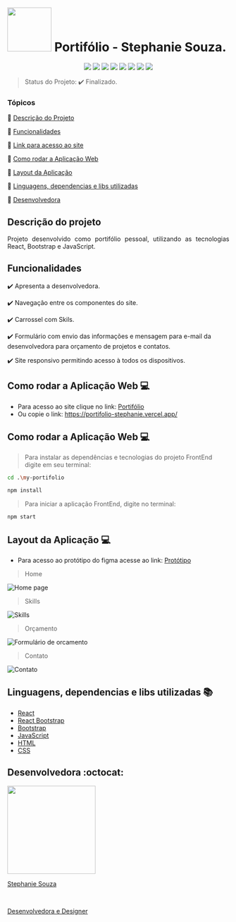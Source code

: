 <h1 aling="center">
<img src="https://github.com/user-attachments/assets/939c45ef-44cf-4a5a-9e3a-ac86b48c8802" width=100>  Portifólio - Stephanie Souza.</h1>

<p align="center">
  <img src="https://img.shields.io/static/v1?label=React&message=framework&color=blue&style=for-the-badge&logo=React"/>
  <img src="http://img.shields.io/static/v1?label=License&message=MIT&color=green&style=for-the-badge"/>
  <img src="http://img.shields.io/static/v1?label=JavaScript&message=linguage&color=yellow&style=for-the-badge&logo=JavaScript"/>
  <img src="http://img.shields.io/static/v1?label=HTML&message=5&color=red&style=for-the-badge&logo=HTML5"/>
  <img src="http://img.shields.io/static/v1?label=CSS&message=3&color=blue&style=for-the-badge&logo=CSS3"/>
  <img src="http://img.shields.io/static/v1?label=Bootstrap&message=Framework&color=blue&style=for-the-badge&logo=Bootstrap"/>
  <img src="http://img.shields.io/static/v1?label=ReactBootstrap&message=Framework&color=purple&style=for-the-badge&logo=ReactBootstrap"/>
  <img src="http://img.shields.io/static/v1?label=STATUS&message=Finalizado&color=green&style=for-the-badge"/>
</p>

> Status do Projeto: ✔️ Finalizado.

### Tópicos 

:small_blue_diamond: [Descrição do Projeto](#descrição-do-projeto)

:small_blue_diamond: [Funcionalidades](#funcionalidades)

:small_blue_diamond: [Link para acesso ao site](#como-rodar-a-aplicação-web-computer)

:small_blue_diamond: [Como rodar a Aplicação Web](#como-rodar-a-aplicação-web-computer-1)

:small_blue_diamond: [Layout da Aplicação](#layout-da-aplicação-computer)

:small_blue_diamond: [Linguagens, dependencias e libs utilizadas](#linguagens-dependencias-e-libs-utilizadas-books)

:small_blue_diamond: [Desenvolvedora](#desenvolvedora-octocat)

## Descrição do projeto 

<p align="justify">
Projeto desenvolvido como portifólio pessoal, utilizando as tecnologias React, Bootstrap e JavaScript.
</p>
<p></p>

## Funcionalidades

:heavy_check_mark: Apresenta a desenvolvedora. 

:heavy_check_mark: Navegação entre os componentes do site.

:heavy_check_mark: Carrossel com Skils.

:heavy_check_mark: Formulário com envio das informações e mensagem para e-mail da desenvolvedora para orçamento de projetos e contatos.

:heavy_check_mark: Site responsivo permitindo acesso à todos os dispositivos.
<p></p>

## Como rodar a Aplicação Web :computer:
- Para acesso ao site clique no link: [Portifólio](https://portifolio-stephanie.vercel.app/)
- Ou copie o link: https://portifolio-stephanie.vercel.app/
 <p></p>
  
## Como rodar a Aplicação Web :computer:
> Para instalar as dependências e tecnologias do projeto FrontEnd digite em seu terminal:
```sh
cd .\my-portifolio
```
```sh
npm install
```
> Para iniciar a aplicação FrontEnd, digite no terminal:
```sh
npm start
```
<p></p>

## Layout da Aplicação :computer:
- Para acesso ao protótipo do figma acesse ao link: [Protótipo](https://www.figma.com/proto/OFgi3sqo0o5e153qjp8WjN/Portif%C3%B3lio-Stephanie-Souza?node-id=35-633&starting-point-node-id=35%3A633)

> Home
<img src="https://github.com/user-attachments/assets/39b6bc4d-8454-497d-9802-3bd2b84442c1" alt="Home page"/>

> Skills
<img src="https://github.com/user-attachments/assets/25e8ede3-466c-4964-9077-6a8d533b2025" alt="Skills"/>

> Orçamento
<img src="https://github.com/user-attachments/assets/d29233c2-fca4-483c-9569-732690d31d22" alt="Formulário de orcamento"/>

> Contato
<img src="https://github.com/user-attachments/assets/8b9ee2f5-1ead-4c7a-bbe9-ffd27c22d78d" alt="Contato"/>

<p></p>

## Linguagens, dependencias e libs utilizadas :books:

- [React](https://legacy.reactjs.org/docs/getting-started.html)
- [React Bootstrap](https://react-bootstrap.netlify.app/docs/components/accordion)
- [Bootstrap](https://getbootstrap.com/docs/5.3/getting-started/introduction/)
- [JavaScript](https://developer.mozilla.org/pt-BR/docs/Web/JavaScript)
- [HTML](https://developer.mozilla.org/pt-BR/docs/Web/HTML)
- [CSS](https://developer.mozilla.org/pt-BR/docs/Web/CSS)

## Desenvolvedora :octocat:

[<img src="https://github.com/StephanieSouzaC.png" width=200><br><p>Stephanie Souza</p><br><p>Desenvolvedora e Designer</p>](https://www.linkedin.com/in/stephanie-souza-83a18b239/)
